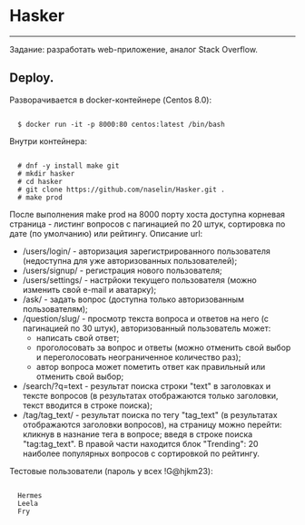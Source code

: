 # Hasker
____
Задание: разработать web-приложение, аналог Stack Overflow.

## Deploy.
Разворачивается в docker-контейнере (Centos 8.0):
```
  
  $ docker run -it -p 8000:80 centos:latest /bin/bash

```
Внутри контейнера:
```
  
  # dnf -y install make git
  # mkdir hasker
  # cd hasker
  # git clone https://github.com/naselin/Hasker.git .
  # make prod

```
После выполнения make prod на 8000 порту хоста доступна корневая страница - листинг вопросов с пагинацией по 20 штук, сортировка по дате (по умолчанию) или рейтингу.
Описание url:
* /users/login/ - авторизация зарегистрированного пользователя (недоступна для уже авторизованных пользователей);
* /users/signup/ - регистрация нового пользователя;
* /users/settings/ - настрйоки текущего пользователя (можно изменить свой e-mail и аватарку);
* /ask/ - задать вопрос (доступна только авторизованным пользователям);
* /question/slug/ - просмотр текста вопроса и ответов на него (с пагинацией по 30 штук), авторизованный пользователь может:
    - написать свой ответ;
    - проголосовать за вопрос и ответы (можно отменить свой выбор и переголосовать неограниченное количество раз);
    - автор вопроса может пометить ответ как правильный или отменить свой выбор;
* /search/?q=text - результат поиска строки "text" в заголовках и тексте вопросов (в результатах отображаются только заголовки, текст вводится в строке поиска);
* /tag/tag_text/ - результат поиска по тегу "tag_text" (в результатах отображаются заголовки вопросов), на страницу можно перейти:
    кликнув в назнание тега в вопросе;
    введя в строке поиска "tag:tag_text".
В правой части находится блок "Trending": 20 наиболее популярных вопросов с сортировкой по рейтингу.

Тестовые пользователи (пароль у всех !G@hjkm23):
```
  
  Hermes
  Leela
  Fry
```
